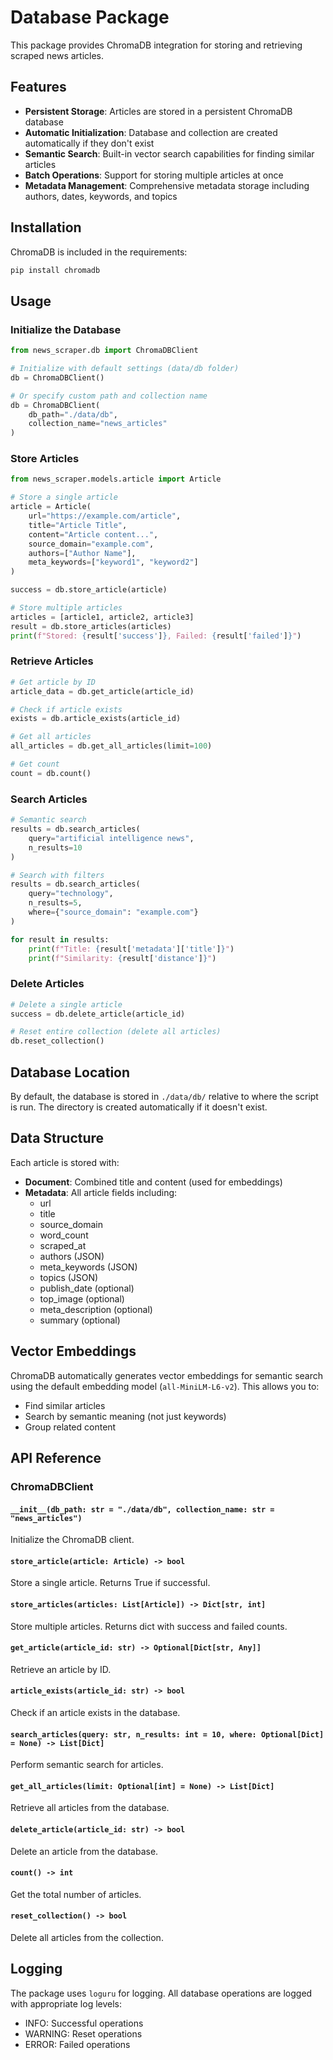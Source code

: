 # Database Package

This package provides ChromaDB integration for storing and retrieving scraped news articles.

## Features

- **Persistent Storage**: Articles are stored in a persistent ChromaDB database
- **Automatic Initialization**: Database and collection are created automatically if they don't exist
- **Semantic Search**: Built-in vector search capabilities for finding similar articles
- **Batch Operations**: Support for storing multiple articles at once
- **Metadata Management**: Comprehensive metadata storage including authors, dates, keywords, and topics

## Installation

ChromaDB is included in the requirements:

```bash
pip install chromadb
```

## Usage

### Initialize the Database

```python
from news_scraper.db import ChromaDBClient

# Initialize with default settings (data/db folder)
db = ChromaDBClient()

# Or specify custom path and collection name
db = ChromaDBClient(
    db_path="./data/db",
    collection_name="news_articles"
)
```

### Store Articles

```python
from news_scraper.models.article import Article

# Store a single article
article = Article(
    url="https://example.com/article",
    title="Article Title",
    content="Article content...",
    source_domain="example.com",
    authors=["Author Name"],
    meta_keywords=["keyword1", "keyword2"]
)

success = db.store_article(article)

# Store multiple articles
articles = [article1, article2, article3]
result = db.store_articles(articles)
print(f"Stored: {result['success']}, Failed: {result['failed']}")
```

### Retrieve Articles

```python
# Get article by ID
article_data = db.get_article(article_id)

# Check if article exists
exists = db.article_exists(article_id)

# Get all articles
all_articles = db.get_all_articles(limit=100)

# Get count
count = db.count()
```

### Search Articles

```python
# Semantic search
results = db.search_articles(
    query="artificial intelligence news",
    n_results=10
)

# Search with filters
results = db.search_articles(
    query="technology",
    n_results=5,
    where={"source_domain": "example.com"}
)

for result in results:
    print(f"Title: {result['metadata']['title']}")
    print(f"Similarity: {result['distance']}")
```

### Delete Articles

```python
# Delete a single article
success = db.delete_article(article_id)

# Reset entire collection (delete all articles)
db.reset_collection()
```

## Database Location

By default, the database is stored in `./data/db/` relative to where the script is run. The directory is created automatically if it doesn't exist.

## Data Structure

Each article is stored with:
- **Document**: Combined title and content (used for embeddings)
- **Metadata**: All article fields including:
  - url
  - title
  - source_domain
  - word_count
  - scraped_at
  - authors (JSON)
  - meta_keywords (JSON)
  - topics (JSON)
  - publish_date (optional)
  - top_image (optional)
  - meta_description (optional)
  - summary (optional)

## Vector Embeddings

ChromaDB automatically generates vector embeddings for semantic search using the default embedding model (`all-MiniLM-L6-v2`). This allows you to:
- Find similar articles
- Search by semantic meaning (not just keywords)
- Group related content

## API Reference

### ChromaDBClient

#### `__init__(db_path: str = "./data/db", collection_name: str = "news_articles")`
Initialize the ChromaDB client.

#### `store_article(article: Article) -> bool`
Store a single article. Returns True if successful.

#### `store_articles(articles: List[Article]) -> Dict[str, int]`
Store multiple articles. Returns dict with success and failed counts.

#### `get_article(article_id: str) -> Optional[Dict[str, Any]]`
Retrieve an article by ID.

#### `article_exists(article_id: str) -> bool`
Check if an article exists in the database.

#### `search_articles(query: str, n_results: int = 10, where: Optional[Dict] = None) -> List[Dict]`
Perform semantic search for articles.

#### `get_all_articles(limit: Optional[int] = None) -> List[Dict]`
Retrieve all articles from the database.

#### `delete_article(article_id: str) -> bool`
Delete an article from the database.

#### `count() -> int`
Get the total number of articles.

#### `reset_collection() -> bool`
Delete all articles from the collection.

## Logging

The package uses `loguru` for logging. All database operations are logged with appropriate log levels:
- INFO: Successful operations
- WARNING: Reset operations
- ERROR: Failed operations

